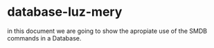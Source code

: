 # database-luz-mery
in this document we are going to show  the apropiate use of the SMDB commands in a Database.
